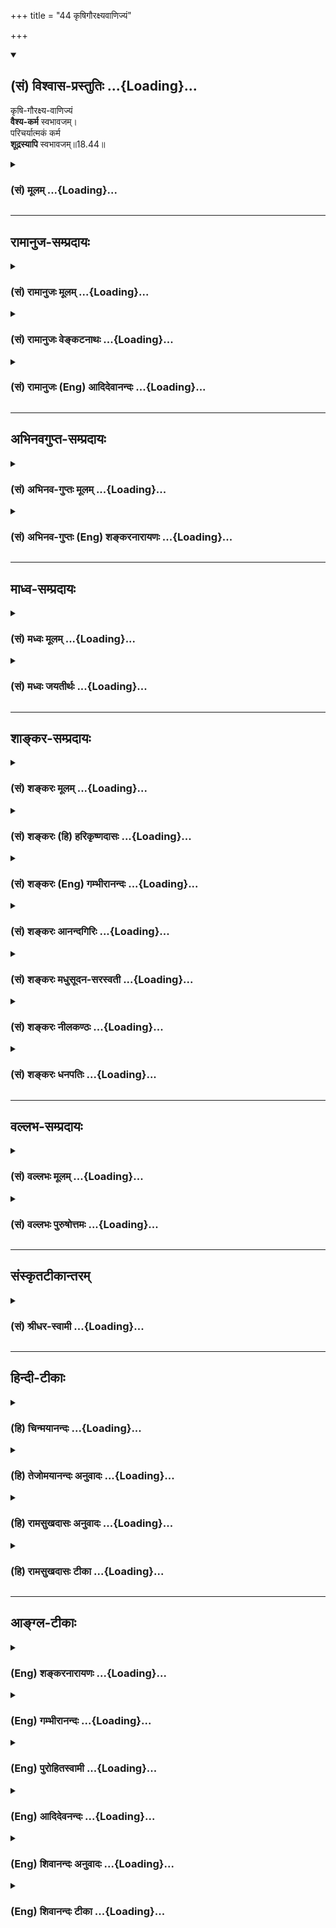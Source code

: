 +++
title = "44 कृषिगौरक्ष्यवाणिज्यं"

+++
<div class="js_include" newlevelforh1="2" title="(सं) विश्वास-प्रस्तुतिः" unfilled url="/purANam_vaiShNavam/mahAbhAratam/06-bhIShma-parva/03-bhagavad-gItA-parva/saMskRtam/vishvAsa-prastutiH/18_moxa-saMnyAsa-yogaH/44_kRShigauraxyavANi.md">
<details open><summary><h2>(सं) विश्वास-प्रस्तुतिः ...{Loading}...</h2></summary>

कृषि-गौरक्ष्य-वाणिज्यं  
**वैश्य-कर्म** स्वभावजम्।  
परिचर्यात्मकं कर्म  
**शूद्रस्यापि** स्वभावजम्॥18.44॥
</details>
</div>
<div class="js_include collapsed" newlevelforh1="3" title="(सं) मूलम्" unfilled url="/purANam_vaiShNavam/mahAbhAratam/06-bhIShma-parva/03-bhagavad-gItA-parva/saMskRtam/mUlam/18_moxa-saMnyAsa-yogaH/44_kRShigauraxyavANi.md">
<details><summary><h3>(सं) मूलम् ...{Loading}...</h3></summary>

कृषिगौरक्ष्यवाणिज्यं वैश्यकर्म स्वभावजम्।  
परिचर्यात्मकं कर्म शूद्रस्यापि स्वभावजम्।।18.44।।
</details>
</div>


_________________
## रामानुज-सम्प्रदायः
<div class="js_include collapsed" newlevelforh1="3" title="(सं) रामानुजः मूलम्" unfilled url="/purANam_vaiShNavam/mahAbhAratam/06-bhIShma-parva/03-bhagavad-gItA-parva/saMskRtam/rAmAnujaH/mUlam/18_moxa-saMnyAsa-yogaH/44_kRShigauraxyavANi.md">
<details><summary><h3>(सं) रामानुजः मूलम् ...{Loading}...</h3></summary>

।।18.44।।**कृषिः** सस्योत्पादनकर्षणम्। **गोरक्ष्यं** पशुपालनम् इत्यर्थः।
**वाणिज्यं** धनसंचयहेतुभूतं क्रयविक्रयात्मकं कर्म। एतद् **वैश्य**स्य
**स्वभावजं कर्म।** पूर्ववर्णत्रयपरिचर्यारूपं **शूद्रस्य स्वभावजं
कर्म। तद् एतत् चतुर्णां वर्णानां वृत्तिभिः सह कर्तव्यानां
शास्त्रविहितानां यज्ञादिकर्मणां प्रदर्शनार्थम् उक्तम्। यज्ञादयो हि
त्रयाणां वर्णानां साधारणाः; शमदमादयः अपि त्रयाणां वर्णानां मुमुक्षूणां
साधारणाः। ब्राह्मणस्य तु सत्त्वोद्रेकस्य स्वाभाविकत्वेन शमदमादयः
सुखोपादानाः इति कृत्वा तस्य शमदमादयः स्वभावजं कर्म इति उक्तम्।
क्षत्रियवैश्ययोः तु स्वतो रजस्तमःप्रधानत्वेन शमदमादयो दुःखोपादानाः इति
कृत्वा न तत्कर्म इति उक्तम्। ब्राह्मणस्य तु वृत्तिः
याजनाध्यापनप्रतिग्रहाः। क्षत्रियस्य जनपदपरिपालनम्। वैश्यस्य कृष्यादयो
यथोक्ताः। शूद्रस्य तु कर्तव्यं वृत्तिः च पूर्ववर्णत्रयपरिचर्या एव।**

</details>
</div>
<div class="js_include collapsed" newlevelforh1="3" title="(सं) रामानुजः वेङ्कटनाथः" unfilled url="/purANam_vaiShNavam/mahAbhAratam/06-bhIShma-parva/03-bhagavad-gItA-parva/saMskRtam/rAmAnujaH/venkaTanAthaH/18_moxa-saMnyAsa-yogaH/44_kRShigauraxyavANi.md">
<details><summary><h3>(सं) रामानुजः वेङ्कटनाथः ...{Loading}...</h3></summary>

  
  
।।18.44।। रूढिं व्युत्पत्तिं चानुसृत्य फलतः स्वरूपतश्च कृषिं दर्शयति --
सस्योत्पादनं कर्षणमिति। एवं वाणिज्यव्याख्यानेऽपि ग्राह्यम्। गौः रक्ष्या
यत्र; तत्कर्म गोरक्ष्यमित्यभिप्रायेणाऽऽहपशुपालनमिति। रक्ष्यमिति भावार्थं
वा; रक्षणमित्यर्थः। गौरक्ष्यमिति वा पाठः। गा रक्षतीति गोरक्षः; तस्य कर्म
गौरक्ष्यं पशुपालनं वणिजः कर्म वाणिज्यमितिवत्। एवं विशः कर्म
वैश्यंगुणवचनब्राह्मणादिभ्यः कर्मणि च \[अष्टा.5।1।124\] इति
ष्यञ्प्रत्ययः।  
  
शास्त्रान्तरानुसारेण परिचर्यायाः प्रकृतत्रितयानुबन्धित्वमाह --
पूर्ववर्णत्रयेति। ननु षट्कर्मा ब्राह्मणः; त्रिकर्माणौ क्षत्ति्रयवैश्यौ;
शूद्रस्यापिभार्यारतिः शुचिर्भृत्यभर्ता श्राद्धक्रियान्वितः (क्रियारतः --
क्रियापरः)। नमस्कारेण मन्त्रेण पञ्चयज्ञान्न हापयेत् \[या.स्मृ.1।5।121\]
इत्यादयो धर्मा विधीयन्ते तत्कथमिह तत्कर्मणामियत्तानिर्देशः इत्यत्राऽऽह
-- तदेतदिति। प्रदर्शनीयानुदाहरतियज्ञादयो हीति। प्रदर्शनार्थत्वे
हेत्वन्तरमाह शमदमादयोऽपीति। शमादीनां मोक्षार्थिवर्णत्रयसाधारण्येन कथं
ब्राह्मणस्यैव तदुक्तमित्यत्राऽऽहब्राह्मणस्य त्विति। स्वभावप्रभवैः \[18।41
इति पूर्वोक्तानुविधानात्सहजत्वविवक्षयात्र स्वभावजशब्द इत्यभिप्रायेणाऽऽह
-- सत्त्वोद्रेकस्य स्वाभाविकत्वेन शमदमादयः सुखोपादाना इति।
वर्णान्तरगुणसम्भेदं निर्वहति -- क्षत्ति्रयवैश्ययोरिति। न
तत्कर्मेत्युक्तमिति तत्कर्मेति नोक्तमित्यन्वयः। उक्तानां वृत्तीनां
प्रदर्शनार्थत्वाय चतुर्णां वृत्त्यंशं विविच्य विविनक्तिब्राह्मणस्य तु
वृत्तिरित्यादिना। शूद्रधर्मो वृत्तिश्च याज्ञवल्क्येन स्मर्यते --
शूद्रस्य द्विजशुश्रूषा तयाऽजीवन्वणिग्भवेत्। शिल्पैर्वा
विविधैर्जीवेद्द्विजातिहितमाचरन् \[1।5।120\] इति मनुस्तत्र विशेषमाह --
विप्रसेवैव शूद्रस्य विशिष्टं कर्म कीर्त्यते \[10।123\] इति
तदिदमभिप्रेत्याऽऽह -- शूद्रस्य तु कर्तव्यं वृत्तिश्च
पूर्ववर्णंत्रयपरिचर्यैवेति।  
  
नन्विदमयुक्तंभार्यारतिः इत्यादेरुक्तत्वात्मां हि पार्थ व्यपाश्रित्य
इत्यारभ्यस्त्रियो वैश्यास्तथा शूद्रास्तेऽपि यान्ति परां गतिम् \[9।32\]
इति च स्वयमेवाऽऽहवसन्ते दीक्षयेद्विप्रम् इत्यारभ्यहेमन्ते शूद्रमेव च।
स्त्रियं च वर्षाकाले तु पञ्चरात्रविधानतः इति भगवत्समाराधनार्थं दीक्षा च
विहिता तथाब्राह्मणैः क्षत्ति्रयैर्वैश्यैः शूद्रैश्च कृतलक्षणैः।
अर्चनीयश्च सेव्यश्च नित्ययुक्तैः स्वकर्मसु।। सात्त्वतं विधिमास्थाय गीतः
सङ्कर्षणेन यः \[म.भा.66।3940\] इति दीक्षितशूद्रादेर्भगवदर्चनादिकं
स्पष्टमुक्तम्। तथा युगधर्मान् प्रक्रम्योच्यते -- कृतं नाम युगं पूर्वं
यत्र धर्मः सनातनः। कृतमेव न कर्तव्यं यस्मिन् काले नरोत्तम। ब्राह्मणाः
क्षत्ति्रया वैश्याः शूद्राश्च कृतलक्षणाः। कृते युगे समभवन् स्वकर्मनिरताः
सदा।। एकवेदसमायुक्ता एकमन्त्रविधिक्रियाः। पृथग्धर्मास्त्वेकवेद्या
धर्ममेकमनुव्रताः।। चातुराश्रम्ययुक्तेन कर्मणा कालयोगिना। अकामफलसंयोगात्
प्राप्नुवन्ति परां गतिम्।। \[वि.ध.108।19\] इति।  
  
श्रीसात्त्वते च -- अष्टाङ्गयोगयुक्तानां हृद्यागनिरतात्मनाम्।
योगिनामधिकारः स्यादेकस्मिन् हृदयेशये।। व्यामिश्रयागयुक्तानां विप्राणां
वेदवादिनाम्। समन्त्रे तु चतुर्व्यूहे ह्यधिकारो न चान्यथा।। त्रयाणां
क्षत्ति्रयादीनां प्रपन्नानां च तत्त्वतः। अमन्त्रमधिकारस्तु
चतुर्व्यूहक्रियाक्रमे।। सक्रिये मन्त्रचक्रे तु वैभवीये विवेकिनाम्।
ममतासन्निरस्तानां स्वकर्मनिरतात्मनाम्।। कर्मवाङ्मनसैः सम्यग्भक्तानां
परमेश्वरे। चतुर्णामधिकारो वै वृत्ते दीक्षाक्रमे सति \[7।8।9।10।11\]
इत्यधिकारविशेषनियमः कृतः। सप्तमे च व्रतविधानपरिच्छेदेदानार्चने तु
शूद्राणां व्रतकर्मणि सर्वदा। असिद्धान्नं तु विहितं सिद्धं वा
ब्राह्मणेच्छया।। स्वकर्मणा यथोत्कर्षमभ्येति च तथार्चनात्।
तस्मात्स्वेनाधिकारेण कुर्यादाराधनं सदा।। सर्वत्राधिकृतो विप्रो
वासुदेवादिपूजने। यथा तथा न
क्षत्त्राद्यास्तस्माच्छास्त्रार्थमाचरेत्।। नयेन्नक्ताशनैर्भक्त्या
दिनान्येतानि मौद्गल। व्रताद्यन्ते तु विहितं परिपीडं हि तस्य
वा।। \[7।53।54।55।56\] इति व्रतविशेषक्रमो दर्शितः। मौद्गलेति
भगवच्छास्त्रे शूद्रनाम। परिपीडमुपवासः। तथा मन्त्रेषु चैवं नियमोऽन्यत्र
कृतः। वौषट्स्वाहावषट्कारनिष्ठानां तु प्रतिक्रिया। नमस्कारेण विहिता इति।
तथा नारदीये श्रीमदष्टाक्षरकल्पे -- न स्वरः प्रणवोऽङ्गानि
नाप्यन्यविधयस्तथा। स्त्रीणां तु शूद्रजातीनां मन्त्रमात्रोक्तिरिष्यते
\[ना.अ.क.1।120\] इति।  
  
एवमेकादशीव्रतादयोऽपि सर्वसाधारणाः पुराणादिषु पठ्यन्ते। तथान्येऽपि
वर्ज्यावर्ज्यनियमाः कतिकति धर्मशास्त्रादिषु कथ्यन्ते। यथा --
कपिलाक्षीरपानेन ब्राह्मणीगमनेन च। शूद्रे वेदाक्षरेणैव निष्कृतिर्न
विधीयते (वेदाक्षरविचारेण शूद्रस्य नरकं
ध्रुवम्)।। \[पा.स्मृ.1।74\]हृत्कण्ठतालुगाभिस्तु यथासङ्ख्यं द्विजातयः।
शुध्येरन् स्त्री च शूद्रश्च सकृत्स्पृष्टाभिरन्ततःतेषां स एवाचमनकल्प अधिक
अहरहः()। केशश्मश्रुलोमनखवापनम् इत्यादि। तस्मात्जपस्तपस्तीर्थयात्रा
प्रव्रज्या मन्त्रसाधनम्। देवताराधनं चैव स्त्रीशूद्रपतनानि षट् इत्यादिकं
विहितव्यतिरिक्तवर्णत्रयशुश्रूषाविरुद्धविषयमिति योज्यम्। अपि च -- न
शूद्रा भगवद्भक्ता विप्रा भागवताः स्मृताः \[वि.सं.24।10\]
इत्यादिवचनाज्जयाख्यसंहितादिषु भागवतानां चतुर्णां समत्ववचनाच्च
भगवत्परिचर्यावशाद्वर्णत्रयपरिचर्यानिवृत्तिरपि सम्भवेत्। अतः कथंशूद्रस्य
तु कर्तव्यं वृत्तिश्च पूर्ववर्णत्रयपरिचर्यैव इति भाषितम्। अत्र ब्रूमः --
यद्यपि विहितव्यतिरिक्तविषयाः सर्वनिषेधाः विशिष्टसंस्कारगुणविशेषादिमतां च
शूद्राणामपि धर्मविशेषा विहिताः; तथापि ते सर्वे
वर्णत्रयपरिचर्याख्यप्रधानधर्माविरोधेन तन्नियुक्तैः शूद्रैः
तत्परिचर्याभावनयैवानुष्ठेयाः। अत एव ह्यत्रोच्यते,परिचर्यात्मकं कर्म इति।
अन्यथा परिचर्येत्येव वक्तव्यम् नच निष्प्रयोजनाधिकग्रहणं युक्तम्।  
  
आमनन्ति चरहस्याम्नायविदः -- ज्ञानज्ञापनसम्प्रेषणकर्मा ब्राह्मणः;
ज्ञानपरित्राणकर्मा क्षत्ति्रयः; ज्ञानबीजवर्धनकर्मा वैश्यः;
ज्ञानपर्युत्थानकर्मा शूद्रः; कृतयुगस्यान्ते त्रेतायुगस्यादौ
ब्राह्मणक्षत्ति्रयवैश्यशूद्रा भिद्यन्ते; तेषां भिन्नानां दृष्टिः न तथा
भवति; पथ्या रसना न तथा भवन्ति पुष्पफलमोषधिवनस्पतयो न तथा दधते तां
दृष्ट्वा ब्राह्मणक्षत्ति्रयवैश्यशूद्राणामसूया प्रादुर्बभूव -- शूद्रः
प्रथमजातिर्न वः पर्युत्थास्यामीति; वैश्यो द्वितीयजातिर्न वो बीजानि
वर्धयिष्यामीति; क्षत्ति्रयस्तृतीयजातिर्न वः परित्रास्य इति। तान्
ब्राह्मण इत्याह। आस्थिता यूयं न वो वक्ष्यामि इति। अत्र पर्युत्थानं
परिचर्या। एवं शूद्रः साधुः इत्यादिप्रकरणान्तराणि च द्रष्टव्यानि। एतेनन
शूद्रा भगवद्भक्ताः इत्यादिस्तुतिवाक्येन
वर्णत्रयपरिचर्यादिनिवृत्तिप्रसङ्गोऽपि प्रत्युक्तः; भगवदेकान्तशूद्रस्यैव
पर्युत्थानविधेः। भगवद्भक्तिस्तुतिपरत्वादेव हिसर्ववर्णेषु ते शूद्रा ये
ह्यभक्ता जनार्दने \[वि.सं.24।10\] इति व्यतिरेकनिन्दा। किं तर्ह्यत्र
स्तुतिनिन्दालम्बनम् आन्तरः सत्त्वादिगुणोन्मेषः। यदपेक्षया ब्राह्मणादेरेव
ब्रह्मण्यादिकं श्रुत्यादिषु कीर्त्यते -- मौनं चामौनं च निर्विद्याथ
ब्राह्मणः \[बृ.उ.3।5।1\] इति। विष्णुं क्रान्तं (विष्णुक्रान्तं) वासुदेवं
विजानन्विप्रो विप्रत्वं गच्छते तत्त्वदर्शी
\[शा.उ.4म.भा.13।16।2\]चण्डालमपि वृत्तस्थं तं देवा ब्राह्मणं विदुः
इत्यादि।  
  
यत्तु शारीरसत्त्वादिगुणतारतम्यनिबन्धनं जातिरूपं ब्राह्मण्यादिकं;
तस्यान्तरसत्त्वोन्मेषादावप्यनुवृत्तेराशरीरपातं जातिनियमः स्थित एव।
तदनुबन्धिनश्च धर्मास्तत एवावतिष्ठन्ते। अत एव हि विदितब्रह्मविद्योऽपि
विदुरः स्वस्य तद्वचनेऽनधिकारमाह -- शूद्रयोनावहं जातो
नातोऽन्यद्वक्तुमुत्सहे \[म.भा.5।41।5\] इति। शमादिगुणपौष्कल्ययोगिनि तु
शूद्रादौ स्त्रीधर्मिण्यां जनन्यामिवावज्ञानादिनिवृत्तिमात्रविशेषापेक्षया
जातिसामान्यवीक्षणप्रतिषेध इति। यथा स्मरन्ति -- एतैः समेतः शूद्रोऽपि
वार्धके मानमर्हति इति। अत एवभक्तिरष्टविधा ह्येषा यस्मिन् म्लेच्छेऽपि
वर्तते। तस्मै देयं ततो ग्राह्यं स च पूज्यो यथा ह्यहम्
\[गा.रु.पू.ख.219।7।8\] इत्यादिकमनुपप्लवपर्यन्ततयाऽपि निर्व्यूढम्।
साम्योक्तिरपि सर्वोत्कर्षफलादिसाम्यविषया अपशूद्रनयाद्यविरोधश्च। उक्तं
चाचार्यैर्भागवतत्वेन शूद्रस्योत्कर्षे ब्राह्मणस्यापि तेनैवोत्कर्ष इति
पुनर्वैषम्यमिति सर्वं समञ्जसम्। अतः सुष्ठूक्तं -- शूद्रस्य
वृत्तिकर्तव्ययोरैक्यम् इति। ,

</details>
</div>
<div class="js_include collapsed" newlevelforh1="3" title="(सं) रामानुजः (Eng) आदिदेवानन्दः" unfilled url="/purANam_vaiShNavam/mahAbhAratam/06-bhIShma-parva/03-bhagavad-gItA-parva/saMskRtam/rAmAnujaH/english/AdidevAnandaH/18_moxa-saMnyAsa-yogaH/44_kRShigauraxyavANi.md">
<details><summary><h3>(सं) रामानुजः (Eng) आदिदेवानन्दः ...{Loading}...</h3></summary>

18.44 'Agriculture' is cultivation to produce crops. The meaning of
'cattle breeding' is the protection and rearing of cattle. 'Trade' is
the activity causing the amassing of wealth through buying and selling.
This is the duty of Vaisya born of his inherent nature. The duty of a
Sudra, born of his inherent nature, is service to the three Orders
mentioned earlier. All these have been described to stress that the
occupational activities of the four stations are auxiliary to the
performance of sacrifices etc., which are ordained by the Sastra.
Sacrifices etc., are common to the first three stations. Control of the
senses etc., are common to those who, among the first three stations,
are anxious for release. As a Brahmana possesses preponderance of
Sattva, and as the control of the senses, mind etc., can be performed by
him easily and naturally, control of the senses etc., have been
prescribed as his duty. As control of the mind, senses etc., can be
performed only with difficulty by the Ksatriyas and the Vaisyas owing to
the preponderance of Rajas and Tamas respectively in them, these have
not been stated as their duty. The occupation of a Brahmana is
officiating as priest in sacrifices, teaching the Vedas and receiving
gifts. The occupation of a Ksatriya is protecting the people and that of
the Vaisyas is farming etc., as mentioned before. The duty and
occupation of the Sudra is service to the three stations.

</details>
</div>


_________________
## अभिनवगुप्त-सम्प्रदायः
<div class="js_include collapsed" newlevelforh1="3" title="(सं) अभिनव-गुप्तः मूलम्" unfilled url="/purANam_vaiShNavam/mahAbhAratam/06-bhIShma-parva/03-bhagavad-gItA-parva/saMskRtam/abhinava-guptaH/mUlam/18_moxa-saMnyAsa-yogaH/44_kRShigauraxyavANi.md">
<details><summary><h3>(सं) अभिनव-गुप्तः मूलम् ...{Loading}...</h3></summary>

।।18.41 -- 18.60।। एवमियता षण्णां प्रत्येकं त्रिस्वरूपत्वं धृत्यादीनां च
प्रतिपादितम्। तन्मध्यात् सात्त्विके राशौ वर्तमानो दैवीं संपदं प्राप्त इह
ज्ञाने योग्यः; त्वं च तथाविधः इत्यर्जुनः प्रोत्साहितः। अधुना तु इदमुच्यते
-- यदि तावदनया ज्ञानबुद्ध्या कर्मणि भवान् प्रवर्तते तदा
स्वधर्मप्रवृत्त्या विज्ञानपूततया च न कर्मसंबन्धस्तव। अथैतन्नानुमन्यसे;
तदवश्यं तव प्रवृत्त्या तावत् भाव्यम् जातेरेव तथाभावे स्थितत्वात्। यतः
सर्वः स्वभावनियतः +++(S;;N स्वस्वभावनियतः )+++ कुतश्चिद्दोषात्
तिरोहिततत्स्वभावः +++(S;;N -- हिततत्तत्स्वभावः )+++ कंचित्कालं भूत्वापि;
तत्तिरोधायकविगमे स्वभावं व्यक्त्यापन्नं लभत एव। तथाहि एवंविधो वर्णनां
स्वभावः। एवमवश्यंभाविन्यां प्रवृत्तौ ततः फलविभागिता भवेत्।। तदाह --
ब्राह्मणेत्यादि अवशोऽपि तत् इत्यन्तम्। ब्राह्मणादीनां
कर्मप्रविभागनिरूपणस्य स्वभावोऽश्यं नातिक्रामति,+++(S; ; N omit न and read
अतिक्रामति )+++ इति क्षत्रियस्वभावस्य भवतोऽनिच्छतोऽपि प्रकृतिः स्वभावाख्या
नियोक्तृताम् अव्यभिचारेण भजते। केवलं तया नियुक्तस्य पुण्यपापसंबन्धः। अतः
मदभिहितविज्ञानप्रमाणपुरःसरीकारेण कर्माण्यनुतिष्ठ। तथा सति बन्धो
निवर्त्स्यति। इत्यस्यार्थस्य परिकरघटनतात्पर्यं +++(S; ; N -- करबन्धघटन --
)+++ महावाक्यार्थस्य। अवान्तरवाक्यानां स्पष्टा ( ष्टोऽ ) र्थः। समासेन +++(S
omits समासेन )+++ ( श्लो. 50 ) संक्षेपेण। ज्ञानस्य; प्रागुक्तस्य। निष्ठां (
ष्ठा ) वाग्जालपरिहारेण निश्चितामाह। बुद्ध्या विशुद्धया इत्यादि सर्वमेतत्
व्याख्यातप्रायमिति न पुनरायस्यते,+++(N -- रारभ्यते )+++।

</details>
</div>
<div class="js_include collapsed" newlevelforh1="3" title="(सं) अभिनव-गुप्तः (Eng) शङ्करनारायणः" unfilled url="/purANam_vaiShNavam/mahAbhAratam/06-bhIShma-parva/03-bhagavad-gItA-parva/saMskRtam/abhinava-guptaH/english/shankaranArAyaNaH/18_moxa-saMnyAsa-yogaH/44_kRShigauraxyavANi.md">
<details><summary><h3>(सं) अभिनव-गुप्तः (Eng) शङ्करनारायणः ...{Loading}...</h3></summary>

18.44 See Comment under 18.60

</details>
</div>


_________________
## माध्व-सम्प्रदायः
<div class="js_include collapsed" newlevelforh1="3" title="(सं) मध्वः मूलम्" unfilled url="/purANam_vaiShNavam/mahAbhAratam/06-bhIShma-parva/03-bhagavad-gItA-parva/saMskRtam/madhvaH/mUlam/18_moxa-saMnyAsa-yogaH/44_kRShigauraxyavANi.md">
<details><summary><h3>(सं) मध्वः मूलम् ...{Loading}...</h3></summary>

।।18.44।। Sri Madhvacharya did not comment on this sloka.,

</details>
</div>
<div class="js_include collapsed" newlevelforh1="3" title="(सं) मध्वः जयतीर्थः" unfilled url="/purANam_vaiShNavam/mahAbhAratam/06-bhIShma-parva/03-bhagavad-gItA-parva/saMskRtam/madhvaH/jayatIrthaH/18_moxa-saMnyAsa-yogaH/44_kRShigauraxyavANi.md">
<details><summary><h3>(सं) मध्वः जयतीर्थः ...{Loading}...</h3></summary>

।।18.44।। Sri Jayatirtha did not comment on this sloka.  
  

</details>
</div>


_________________
## शाङ्कर-सम्प्रदायः
<div class="js_include collapsed" newlevelforh1="3" title="(सं) शङ्करः मूलम्" unfilled url="/purANam_vaiShNavam/mahAbhAratam/06-bhIShma-parva/03-bhagavad-gItA-parva/saMskRtam/shankaraH/mUlam/18_moxa-saMnyAsa-yogaH/44_kRShigauraxyavANi.md">
<details><summary><h3>(सं) शङ्करः मूलम् ...{Loading}...</h3></summary>

।।18.44।। --,**कृषिगौरक्ष्यवाणिज्यं** कृषिश्च गौरक्ष्यं च वाणिज्यं च
कृषिगौरक्ष्यवाणिज्यम्; कृषिः भूमेः विलेखनम्; गौरक्ष्यं गाः रक्षतीति
गोरक्षः तस्य भावः गौरक्ष्यम्; पाशुपाल्यम् इत्यर्थः; वाणिज्यं वणिक्कर्म
क्रयविक्रयादिलक्षणं **वैश्यकर्म** वैश्यजातेः कर्म वैश्यकर्म **स्वभावजम्।
परिचर्यात्मकं** शुश्रूषास्वभावं **कर्म शूद्रस्यापि स्वभावजम्**।।  
  
एतेषां जातिविहितानां कर्मणां सम्यगनुष्ठितानां स्वर्गप्राप्तिः फलं
स्वभावतः; वर्णा आश्रमाश्च स्वकर्मनिष्ठाः प्रेत्य कर्मफलमनुभूय ततः शेषेण
विशिष्टदेशजातिकुलधर्मायुःश्रुतवृत्तवित्तसुखमेधसो जन्म प्रतिपद्यन्ते
इत्यादिस्मृतिभ्यः (आ. स्मृ. 2।2।2।3) पुराणे च वर्णिनाम् आश्रमिणां च
लोकफलभेदविशेषस्मरणात्। कारणान्तरात्तु इदं वक्ष्यमाणं फलम् --,

</details>
</div>
<div class="js_include collapsed" newlevelforh1="3" title="(सं) शङ्करः (हि) हरिकृष्णदासः" unfilled url="/purANam_vaiShNavam/mahAbhAratam/06-bhIShma-parva/03-bhagavad-gItA-parva/saMskRtam/shankaraH/hindI/harikRShNadAsaH/18_moxa-saMnyAsa-yogaH/44_kRShigauraxyavANi.md">
<details><summary><h3>(सं) शङ्करः (हि) हरिकृष्णदासः ...{Loading}...</h3></summary>

।।18.44।। कृषि; गोरक्षा और वाणिज्य -- भूमिमें हल चलानेका नाम कृषि है;
गौओंकी रक्षा करनेवाला गोरक्ष है; उसका भाव गौरक्ष्य यानी पशुओंको पालना है
तथा क्रयविक्रयरूप वणिक् कर्मका नाम वाणिज्य है ये तीनों वैश्यकर्म हैं
अर्थात् वैश्यजातिके स्वाभाविक कर्म हैं। वैसे ही शूद्रका भी; परिचर्यात्मक
अर्थात् सेवारूप कर्म; स्वाभाविक है। जातिके उद्देश्यसे कहे हुए इन
कर्मोंका भलीप्रकार अनुष्ठान किये जानेपर स्वर्गकी प्राप्तिरूप स्वाभाविक
फल होता है। क्योंकि अपने कर्मोंमें तत्पर हुए वर्णाश्रमावलम्बी मरकर;
परलोकमें कर्मोंका फल भोगकर; बचे हुए कर्मफलके अनुसार श्रेष्ठ देश; काल;
जाति; कुल; धर्म; आयु; विद्या; आचार; धन; सुख और मेधा आदिसे युक्त; जन्म
ग्रहण करते हैं इत्यादि स्मृतिवचन हैं और पुराणमें भी वर्णाश्रमियोंके लिये
अलगअलग लोकप्राप्तिरूप फलभेद बतलाया गया है।

</details>
</div>
<div class="js_include collapsed" newlevelforh1="3" title="(सं) शङ्करः (Eng) गम्भीरानन्दः" unfilled url="/purANam_vaiShNavam/mahAbhAratam/06-bhIShma-parva/03-bhagavad-gItA-parva/saMskRtam/shankaraH/english/gambhIrAnandaH/18_moxa-saMnyAsa-yogaH/44_kRShigauraxyavANi.md">
<details><summary><h3>(सं) शङ्करः (Eng) गम्भीरानन्दः ...{Loading}...</h3></summary>

18.44 Svabyavajam, the natural; vaisya-karma, duties of the Vaisyas, of
the Vaisya caste; are krsi-gauraksyavanijyam, agriculture, cattle
rearing and trade: Krsi is tilling of land. Orre who rears cattle (go)
is goraksa; the abstract form of that word is gauraksyam,
animal-husbandry. Vanijyam means the occupation of a trader, consisting
of buying and selling. Sudrasya, of the Sudra; api, too; svabhavajam,
the natural; karma, duty; is paricaryatmakam, in the form of service.
When rightly pursued, the natural result of these duties enjoined for
the castes is the attainment of heaven-which act is evident from such
Smrti texts as, 'People belonging to the castes and stages of life, who
are true to their own duties, experience after death the fruit of their
actions. And after that, as a result of the remnants of their merits
they are born in some excellent region, caste and family, with greater
piety, longevity, learning, conduct, wealth, happiness and intelligence'
(Ap. Dh. Su. 2.2.2.3), etc. And in the Puranas also it is particularly
mentioned that poeple belonging to the (different) castes and stages of
life come to have specific results in the form of different worlds. But
this result that is going to be stated follows from a different cause:

</details>
</div>
<div class="js_include collapsed" newlevelforh1="3" title="(सं) शङ्करः आनन्दगिरिः" unfilled url="/purANam_vaiShNavam/mahAbhAratam/06-bhIShma-parva/03-bhagavad-gItA-parva/saMskRtam/shankaraH/AnandagiriH/18_moxa-saMnyAsa-yogaH/44_kRShigauraxyavANi.md">
<details><summary><h3>(सं) शङ्करः आनन्दगिरिः ...{Loading}...</h3></summary>

।।18.44।। वैश्यशूद्रयोः कर्म विवक्षयानुवदति -- **कृषीति।** स्पष्टार्थः।

</details>
</div>
<div class="js_include collapsed" newlevelforh1="3" title="(सं) शङ्करः मधुसूदन-सरस्वती" unfilled url="/purANam_vaiShNavam/mahAbhAratam/06-bhIShma-parva/03-bhagavad-gItA-parva/saMskRtam/shankaraH/madhusUdana-sarasvatI/18_moxa-saMnyAsa-yogaH/44_kRShigauraxyavANi.md">
<details><summary><h3>(सं) शङ्करः मधुसूदन-सरस्वती ...{Loading}...</h3></summary>

।।18.44।। कृषीति। कृषिरन्नोत्पत्त्यर्थं भूमेर्विलेखनम्। गोरक्षस्य भावो
गौरक्ष्यं पाशुपाल्यम्। वाणिज्यं वणिजः कर्म क्रयविक्रयादिलक्षणम्।
कुसीदमप्यत्रान्तर्गमनीयं वैश्यकर्म वैश्यजातेः कर्म स्वभावजं
तमउपसर्जनरजोगुणस्वभावजम्। परिचर्यात्मकं द्विजातिशुश्रूषात्मकं कर्म
शूद्रस्यापि स्वभावजं रजउपसर्जनतमोगुणस्वभावजम्।

</details>
</div>
<div class="js_include collapsed" newlevelforh1="3" title="(सं) शङ्करः नीलकण्ठः" unfilled url="/purANam_vaiShNavam/mahAbhAratam/06-bhIShma-parva/03-bhagavad-gItA-parva/saMskRtam/shankaraH/nIlakaNThaH/18_moxa-saMnyAsa-yogaH/44_kRShigauraxyavANi.md">
<details><summary><h3>(सं) शङ्करः नीलकण्ठः ...{Loading}...</h3></summary>

।।18.44।। वैश्यशूद्रयोः कर्माण्याह -- **कृषीति।** स्पष्टार्थः श्लोकः।

</details>
</div>
<div class="js_include collapsed" newlevelforh1="3" title="(सं) शङ्करः धनपतिः" unfilled url="/purANam_vaiShNavam/mahAbhAratam/06-bhIShma-parva/03-bhagavad-gItA-parva/saMskRtam/shankaraH/dhanapatiH/18_moxa-saMnyAsa-yogaH/44_kRShigauraxyavANi.md">
<details><summary><h3>(सं) शङ्करः धनपतिः ...{Loading}...</h3></summary>

।।18.44।। क्षात्रं कर्म व्युत्पाद्य वैश्यशूद्रयोस्तद्दर्शयति।
कृषिर्भूमेर्विलेखनम्। गां रजतीति गोरक्षः तस्य भावो गौरक्ष्यं
पाशुपाल्यम्। वाणिज्यं क्रयविक्रयादिलक्षणं वणिक्कर्म कृषिगौरक्ष्यवाणिज्यं
वैश्यजातेः कर्मस्वभावजं स्वभावप्रभवेन तमउपसर्जनरजोगुणेन प्रविभक्तम्।
परिचर्यात्मकं द्विजातिशूश्रूषास्वभावं कर्म शूद्रस्य शूद्रजातेरपि
स्वभावजं स्वभावप्रभवेन रजउपसर्जनतमोगुणेन प्रविभक्तमित्यर्थः।

</details>
</div>


_________________
## वल्लभ-सम्प्रदायः
<div class="js_include collapsed" newlevelforh1="3" title="(सं) वल्लभः मूलम्" unfilled url="/purANam_vaiShNavam/mahAbhAratam/06-bhIShma-parva/03-bhagavad-gItA-parva/saMskRtam/vallabhaH/mUlam/18_moxa-saMnyAsa-yogaH/44_kRShigauraxyavANi.md">
<details><summary><h3>(सं) वल्लभः मूलम् ...{Loading}...</h3></summary>

।।18.44।। वैश्यशूद्रयोराह -- कृषीति। कुसीदस्य वाणिज्ये निवेशनान्न
पृथगुक्तिः द्विजपरिचर्यात्मकं शूद्रस्येति मर्यादा इयं परिचर्यां भगवति
कृता चेत्सर्वेषां उत्तमफलदा भवेत्यद्वृत्त्या तुष्यते हरिः इति वाक्यात्।
स्पष्टमन्यत्।

</details>
</div>
<div class="js_include collapsed" newlevelforh1="3" title="(सं) वल्लभः पुरुषोत्तमः" unfilled url="/purANam_vaiShNavam/mahAbhAratam/06-bhIShma-parva/03-bhagavad-gItA-parva/saMskRtam/vallabhaH/puruShottamaH/18_moxa-saMnyAsa-yogaH/44_kRShigauraxyavANi.md">
<details><summary><h3>(सं) वल्लभः पुरुषोत्तमः ...{Loading}...</h3></summary>

  
  
।।18.44।। वैश्यस्याऽऽह -- कृषीति। कृषिः कर्षणं; गोरक्ष्यं पशुपालनं;
वाणिज्यं क्रयविक्रयात्मकम्; एतत् वैश्यस्य स्वभावाज्जातं कर्म।
शूद्रस्याऽऽह -- परिचर्यात्मकमिति। त्रैवर्णिकसेवनात्मकं शूद्रस्यापि
स्वभावजं स्वभावाज्जातं कर्म; यद्वा मत्परिचर्यात्मकं कर्म सर्वेषां
पूर्वोक्तानां शूद्रस्यापीत्यर्थः।  
  

</details>
</div>


_________________
## संस्कृतटीकान्तरम्
<div class="js_include collapsed" newlevelforh1="3" title="(सं) श्रीधर-स्वामी" unfilled url="/purANam_vaiShNavam/mahAbhAratam/06-bhIShma-parva/03-bhagavad-gItA-parva/saMskRtam/shrIdhara-svAmI/18_moxa-saMnyAsa-yogaH/44_kRShigauraxyavANi.md">
<details><summary><h3>(सं) श्रीधर-स्वामी ...{Loading}...</h3></summary>

।।18.44।। वैश्यशूद्रयोः कर्माह **-- कृषीति।** कृषिः कर्षणम्; गाः रक्षतीति
गोरक्षस्तस्य भावो गौरक्ष्यं पाशुपाल्यमित्यर्थः। वाणिज्यं क्रयविक्रयादि;
एतद्वैश्यस्य स्वभावजं कर्म। त्रैवर्णिकपरिचर्यात्मकं शूद्रस्यापि स्वभावजं
कर्म।

</details>
</div>


_________________
## हिन्दी-टीकाः
<div class="js_include collapsed" newlevelforh1="3" title="(हि) चिन्मयानन्दः" unfilled url="/purANam_vaiShNavam/mahAbhAratam/06-bhIShma-parva/03-bhagavad-gItA-parva/hindI/chinmayAnandaH/18_moxa-saMnyAsa-yogaH/44_kRShigauraxyavANi.md">
<details><summary><h3>(हि) चिन्मयानन्दः ...{Loading}...</h3></summary>

।।18.44।। प्रत्येक मनुष्य में गुणों की तारतम्यता किसी विशिष्ट अनुपात में
होती है और इसलिए प्रत्येक मनुष्य का अपना विशिष्ट स्वभाव भी होता है। इसी
कारण एक मनुष्य जिस कार्य विशेष को कुशलतापूर्वक कर सकता है; उसी कार्य को
अन्य व्यक्ति उतनी कुशलता से नहीं कर पाता। रजोगुणी क्षत्रिय को सात्त्विक
ब्राह्मण के समान ध्यानाभ्यास करना संभव नहीं होता। उसी प्रकार वैश्य और
शूद्र भी क्षत्रिय के शूरवीरतापूर्ण कर्मों को नहीं कर पायेंगे। सामाजिक
जीवन में सर्वोच्च प्रतिष्ठा के पद तक पहुँचने के लिए सभी मनुष्यों को
पूर्णत एकरूप अवसर प्राप्त नहीं हो सकते। तथापि; एक सामाजिक व्यवस्था सभी
मनुष्यों को अपनेअपने स्वभाव के अनुसार विकसित हाेने के लिए तुल्य अवसर
प्रदान कर सकती है। इस सिद्धांत या व्यवस्था को सफल बनाने हेतु विभिन्न
व्यक्तित्व (वर्णों) के मनुष्यों के लिए भिन्नभिन्न कर्तव्यों का विधान
किया गया है। वैश्य वृत्ति का पुरुष कृषि; गौपालन तथा वाणिज्य के क्षेत्र
में स्फूर्ति और प्रेरणा से कार्य करके अपने दोषों से मुक्त हो सकता है।
दोषमुक्ति से तात्पर्य वासनाक्षय से है। वाणिज्यादि कर्मों में उसकी
स्वाभाविक अभिरुचि होती है। उसी प्रकार अर्पण की भावना से सबकी सेवा करना
शूद्र का स्वाभाविक कर्म है। प्रत्येक मनुष्य के आन्तरिक स्वभाव के अनुसार
उसका वर्ण और कर्म निर्धारित किया जा सकता है। अपने स्वभाव के विपरीत कर्म
में नियुक्त किये जाने पर मनुष्य न केवल उस कर्म क्षेत्र में दुर्व्यवस्था
उत्पन्न करता है; वरन् अपनी स्वयं की भी हानि कर लेता है। उदाहरणार्थ यदि
किसी क्षत्रिय से कहा जाये कि वह सेवाभाव पूर्वक पंखा झलने का कार्य करे;
तो वह सम्भवत विनम्रता से उसे स्वीकार कर लेगा परन्तु तत्काल ही अपने
स्वभाववश किसी दूसरे व्यक्ति को पंखा लाने की आज्ञा देगा इसी प्रकार यदि
किसी वैश्य को मन्दिर का पुजारी बना दिया जाये; तो वह पवित्र स्थान; शीघ्र
ही; किसी व्यापारिक केन्द्र से भी निम्न स्तर का बन जायेगा और यदि उसके
हाथों में राजसत्ता सौंप दी जाये; तो वह अपने स्वभाव से विवश उस प्राप्त
अधिकार द्वारा लाभदायक व्यापार करना प्रारम्भ कर देगा जनता इसे ही
भ्रष्टाचार कहती है हम सबको आत्मनिरीक्षण के द्वारा अपना वर्ण और कर्म
निर्धारित करना चाहिए। किसी भी उच्चवर्गीय पुरुष को निम्नवर्णीय मनुष्यों
की ओर अनादर भाव से देखने का अधिकार नहीं है। प्रत्येक व्यक्ति यथाशक्ति
समाज की सेवा करता है। ईश्वरार्पण की भावना से समाज की सेवा करते हुए
प्रत्येक मनुष्य को आत्मविकास तथा पूर्णत्व प्राप्ति के लिए साधनारत रहना
चाहिए। इसी विषय में भगवान् श्रीकृष्ण कहते हैं

</details>
</div>
<div class="js_include collapsed" newlevelforh1="3" title="(हि) तेजोमयानन्दः अनुवादः" unfilled url="/purANam_vaiShNavam/mahAbhAratam/06-bhIShma-parva/03-bhagavad-gItA-parva/hindI/tejomayAnandaH/anuvAdaH/18_moxa-saMnyAsa-yogaH/44_kRShigauraxyavANi.md">
<details><summary><h3>(हि) तेजोमयानन्दः अनुवादः ...{Loading}...</h3></summary>

।।18.44।। कृषि, गौपालन तथा वाणिज्य - ये वैश्य के स्वाभाविक कर्म हैं, और
शूद्र का स्वाभाविक कर्म है परिचर्या अर्थात् सेवा करना।।

</details>
</div>
<div class="js_include collapsed" newlevelforh1="3" title="(हि) रामसुखदासः अनुवादः" unfilled url="/purANam_vaiShNavam/mahAbhAratam/06-bhIShma-parva/03-bhagavad-gItA-parva/hindI/rAmasukhadAsaH/anuvAdaH/18_moxa-saMnyAsa-yogaH/44_kRShigauraxyavANi.md">
<details><summary><h3>(हि) रामसुखदासः अनुवादः ...{Loading}...</h3></summary>

।।18.44।। खेती करना, गायोंकी रक्षा करना और शुद्ध व्यापार करना -- ये
सब-के-सब वैश्यके स्वाभाविक कर्म हैं, तथा चारों वर्णोंकी सेवा करना
शूद्रका भी स्वाभाविक कर्म है।

</details>
</div>
<div class="js_include collapsed" newlevelforh1="3" title="(हि) रामसुखदासः टीका" unfilled url="/purANam_vaiShNavam/mahAbhAratam/06-bhIShma-parva/03-bhagavad-gItA-parva/hindI/rAmasukhadAsaH/TIkA/18_moxa-saMnyAsa-yogaH/44_kRShigauraxyavANi.md">
<details><summary><h3>(हि) रामसुखदासः टीका ...{Loading}...</h3></summary>

।।18.44।।***व्याख्या --***  **कृषिगौरक्ष्यवाणिज्यं वैश्यकर्म स्वभावजम्
--** खेती करना; गायोंकी रक्षा करना; उनकी वंशवृद्धि करना और शुद्ध व्यापार
करना -- ये कर्म वैश्यमें स्वाभाविक होते हैं। शुद्ध व्यापार करनेका
तात्पर्य है -- जिस देशमें; जिस समय; जिस वस्तुकी आवश्यकता हो; लोगोंके
हितकी भावनासे उस वस्तुको (जहाँ वह मिलती हो; वहाँसे ला करके) उसी देशमें
पहुँचाना प्रजाकी आवश्यक वस्तुओंके अभावकी पूर्ति कैसे हो; वस्तुओंके
अभावमें कोई कष्ट न पाये -- इस भावसे सच्चाईके साथ वस्तुओंका वितरण
करना। ,भगवान् श्रीकृष्ण (नन्दबाबाको लेकर) अपनेको वैश्य ही मानते हैं
**(टिप्पणी प₀ 929)**। इसलिये उन्होंने स्वयं गायों और बछड़ोंको चराया। मनु
महाराजने वैश्यवृत्तिमें **पशूनां रक्षणम्** (मनुस्मृति 1। 90) (पशुओंकी
रक्षा करना) कहा है; पर यहाँ भगवान् (उपर्युक्त पदोंसे) अपने जातिभाईयोंसे
मानो यह कहते हैं कि तुम लोग सब पशुओंका पालन; उनकी रक्षा न कर सको तो
कमसेकम गायोंका पालन और उनकी रक्षा जरूर करना। गायोंकी वृद्धि न कर सको तो
कोई बात नहीं परन्तु उनकी रक्षा जरूर करना; जिससे हमारा गोधन घट न जाय।
इसलिये वैश्यसमाजको चाहिये कि वह गायोंकी रक्षामें अपना तनमनधन लगा दे;
उनकी रक्षा करनेमें अपनी शक्ति बचाकर न रखे।  
  
**गोरक्षासम्बन्धी विशेष बात**  
  
मनुष्योंके लिये गाय सब दृष्टियोंमें पालनीय है। गायसे अर्थ; धर्म; काम और
मोक्ष -- इन चारों पुरुषार्थोंकी सिद्धि होती है। आजके अर्थप्रधान युगमें
तो गाय अत्यन्त ही उपयोगी है। गोपालनसे; गायके दूध; घी; गोबर आदिसे धनकी
वृद्धि होती है। हमारा देश कृषिप्रधान है। अतः यहाँ खेतीमें जितनी प्रधानता
बैलोंकी है; उतनी प्रधानता अन्य किसीकी भी नहीं है। भैंसेके द्वारा भी खेती
की जाती है; पर खेतींमें जितना काम बैल कर सकता है; उतना भैंसा नहीं कर
सकता। भैंसा बलवान् तो होता है; पर वह धूप सहन नहीं कर सकता। धूपमें,चलनेसे
वह जीभ निकाल देता है; जब कि बैल धूपमें भी चलता रहता है। कारण कि भैंसेमें
सात्त्विक बल नहीं होता; जबकि बैलमें सात्त्विक बल होता है। बैलोंकी
अपेक्षा भैंसे कम भी होते हैं। ऐसे ही ऊँटसे भी खेती की जाती है; पर ऊँट
भैंसेसे भी कम होते हैं और बहुत महँगे होते हैं। खेती करनेवाला हरेक आदमी
ऊँट नहीं खरीद सकता। आजकल अच्छेअच्छे जवान बैल मारे जानेके कारण बैल भी
महँगे हो गये हैं; तो भी वे ऊँटजितने महँगे नहीं हैं। यदि घरोंमें गायें
रखी जायँ तो बैल घरोंमें ही पैदा हो जाते हैं; खरीदने नहीं पड़ते। विदेशी
गायोंके जो बैल होते हैं; वे खेतीमें काम नहीं आ सकते क्योंकि उनके कन्धे न
होनेसे उनपर जुआ नहीं रखा जा सकता। गाय पवित्र होती है। उसके शरीरका स्पर्श
करनेवाली हवा भी पवित्र होती है। गायके गोबरगोमूत्र भी पवित्र होते हैं।
गोबरसे लिपे हुए घरोंमें प्लेग; हैजा आदि भयंकर बीमारियाँ नहीं आतीं। इसके
सिवाय युद्धके समय गोबरसे लिपे हुए मकानोंपर बमका उतना असर नहीं होता;
जितना सीमेण्ट आदिसे बने हुए मकानोंपर होता है। गोबरमें जहर खींचनेकी विशेष
शक्ति होती है। काशीमें कोई व्यक्ति साँप काटनेसे मर गया। लोग उसकी
दाहक्रिया करनेके लिये उसको गङ्गाके किनारे ले गये। वहाँपर एक साधु रहते
थे। उन्होंने पूछा कि इस व्यक्तिको क्या हुआ लोगोंने कहा कि यह साँप
काटनेसे मरा है। साधुने कहा कि यह मरा नहीं है; तुमलोग गायका गोबर ले आओ।
गोबर लाया गया। साधुने उस व्यक्तिकी नासिकाको छोड़कर उसके पूरे शरीरमें
(नीचेऊपर) गोबरका लेप कर दिया। आधे घण्टेके बाद गोबरका फिर दूसरा लेप किया।
इससे उस व्यक्तिके श्वास चलने लगे और वह जी उठा। हृदयके रोगोंको दूर करनेके
लिये गोमूत्र बहुत उपयोगी है। छोटी बछड़ीका गोमूत्र रोज तोलादोतोला पीनेसे
पेटके रोग दूर हो जाते हैं। एक सन्तको दमाकी शिकायत थी; उनको गोमूत्रसेवनसे
बहुत फायदा हुआ है। आजकल तो गोबर और गोमूत्रसे अनेक रोगोंकी दवाइयाँ बनायी
जा रही हैं। गोबरसे गैस भी बनने लगी है। खेतोंमें गोबरगोमूत्रकी खादसे जो
अन्न पैदा होता है; वह भी पवित्र होता है। खेतोंमें गायोंके रहनेसे; गोबर
और गोमूत्रसे जमीनकी जैसी पुष्टि होती है; वैसी पुष्टि विदेशी रासायनिक
खादोंसे नहीं होती। जैसे; एक बार अंगूरकी खेती करनेवालेने बताया कि गोबरकी
खाद डालनेसे अंगूरके गुच्छे जितने बड़ेबड़े होते हैं; उतने विदेशी खाद
डालनेसे नहीं होते। विदेशी खाद डालनेसे कुछ ही वर्षोंमें जमीन खराब हो जाती
है अर्थात् उसकी उपजाऊशक्ति नष्ट हो जाती है। परन्तु गोबरगोमूत्रसे जमीनकी
उपजाऊशक्ति ज्योंकीत्यों बनी रहती है। विदेशोंमें रासायनिक खादसे बहुतसे
खेत खराब हो गये हैं; जिन्हें उपजाऊ बनानेके लिये वे लोग भारतसे गोबर मँगवा
रहे हैं और भारतसे गोबरके जहाज भरकर विदेशोंमें जा रहे हैं। हमारे देशकी
गायें सौम्य और सात्त्विक होती हैं। अतः उनका दूध भी सात्त्विक होता है;
जिसको पीनेसे बुद्धि तीक्ष्ण होती है और स्वभाव शान्ति; सौम्य होता है।
विदेशी गायोंका दूध तो ज्यादा होता है; पर उन गायोंमें गुस्सा बहुत होता
है। अतः उनका दूध पीनेसे मनुष्यका स्वभाव क्रूर होता है। भैंसका दूध भी
ज्यादा होता है; पर वह दूध सात्त्विक नहीं होता। उससे सात्त्विक बल नहीं
आता। सैनिकोंके घोड़ोंको गायका दूध पिलाया जाता है; जिससे वे घोड़े बहुत
तेज होते हैं। एक बार सैनिकोंने परीक्षाके लिये कुछ घोड़ोंको भैंसका दूध
पिलाया; जिससे घोड़े खूब मोटे हो गये। परन्तु जब नदी पार करनेका काम पड़ा
तो वे घोड़े पानीमें बैठ गये। भैंस पानीमें बैठा करती है अतः वही स्वभाव
घोड़ोंमें भी आ गया। ऊँटनीका दूध भी निकलता है; पर उस दूधका दही; मक्खन
होता ही नहीं। उसका दूध तामसी होनेसे दुर्गति देनेवाला होता है।
स्मृतियोंमें ऊँट; कुत्ता; गधा आदिको अस्पृश्य बताया गया है। सम्पूर्ण
धार्मिक कार्योंमें गायकी मुख्यता है। जातकर्म; चूड़ाकर्म; उपनयन आदि सोलह
संस्कारोंमें गायका; उसके दूध; घी; गोबर आदिका विशेष सम्बन्ध रहता है।
गायके घीसे ही यज्ञ किया जाता है। स्थानशुद्धिके लिये गोबर का ही चौका
लगाया जाता है। श्राद्धकर्ममें गायके दूधकी खीर बनायी जाती है।
नरकोंसे,बचनेके लिये गोदान किया जाता है। धार्मिक कृत्योंमें पञ्चगव्य
काममें लाया जाता है; जो गायके दूध; दही; घी; गोबर और गोमूत्र -- इन
पाँचोंसे बनता है। कामनापूर्तिके लिये किये जानेवाले यज्ञोंमें गायका घी आदि
काममें आता है। रघुवंशके चलनेमें गायकी ही प्रधानता थी। पौष्टिक;
वीर्यवर्धक चीजोंमें भी गायके दूध और घीका मुख्य स्थान है। निष्कामभावसे
गायकी सेवा करनेसे मुक्ति होती है। गायकी सेवा करनेमात्रसे अन्तःकरण निर्मल
होता है। भगवान् श्रीकृष्णने भी बिना जूतीके गोचारणकी लीला की थी; इसलिये
उनका नाम गोपाल पड़ा। प्राचीनकालमें ऋषिलोग वनमें रहते हुए अपने पास गाय
रखा करते थे। गायके दूध; घीसे उनकी बुद्धि प्रखर; विलक्षण होती थी; जिससे
वे बड़ेबड़े ग्रन्थोंकी रचना किया करते थे। आजकल तो उन ग्रन्थोंको ठीकठीक
समझनेवाले भी कम हैं। गायके दूधघीसे वे दीर्घायु होते थे। इसलिये गायके
घीका एक नाम आयु भी है। बड़ेबड़े राजालोग भी उन ऋषियोंके पास आते थे और
उनकी सलाहसे राज्य चलाते थे। गोरक्षाके लिये बलिदान करनेवालोंकी कथाओंसे
इतिहास; पुराण भरे पड़े हैं। बड़े भारी दुःखकी बात है कि आज हमारे देशमें
पैसोंके लोभसे रोजाना हजारोंकी संख्यामें गायोंकी हत्या की जा रही है अगर
इसी तरह गोहत्या चलती रही तो एक समय गोवंश समाप्त हो जायगा। जब गायें नहीं
रहेंगी; तब क्या दशा होगी; कितनी आफतें आयेंगी -- इसका अन्दाजा नहीं लगाया
जा सकता। जब गायें खत्म हो जायेंगी; तब गोबर नहीं रहेगा और गोबरकी खाद न
रहनेसे जमीन भी उपजाऊ नहीं रहेगी। जमीनके उपजाऊ न रहनेसे खेती कैसे होगी
खेती न होनेसे अन्न तथा वस्त्र (कपास) कैसे मिलेगा लोगोंको शरीरनिर्वाहके
लिये अन्नजल और वस्त्र भी मिलना मुश्किल हो जायगा। गाय और उसके दूध; घी;
गोबर आदिके न रहनेसे प्रजा बहुत दुःखी हो जायगी। गोधनके अभावमें देश पराधीन
और दुर्बल हो जायगा। वर्तमानमें भी अकाल; अनावृष्टि; भूकम्प; आपसी कलह
आदिके होनेमें गायोंकी हत्या मुख्य कारण है। अतः अपनी पूरी शक्ति लगाकर हर
हालतमें गायोंकी रक्षा करना; उनको कत्लखानोंमें जानेसे रोकना हमारा परम
कर्तव्य है। गायोंकी रक्षाके लिये भाईबहनोंको चाहिये कि वे गायोंका पालन
करें; उनको अपने घरोंमें रखें। गायका ही दूधघी खायें; भैंस आदिका नहीं।
घरोंमें गोबरगैसका प्रयोग किया जाय। गायोंकी रक्षाके उद्देश्यसे ही
गोशालाएँ बनायी जाएँ; दूधके उद्देश्यसे नहीं। जितनी गोचरभूमियाँ हैं; उनकी
रक्षा की जाय तथा सरकारसे और गोचरभूमियाँ छुड़ाई जायँ। सरकारकी
गोहत्यानितिका विरोध किया जाय और सरकारसे अनुरोध किया जाय कि वह देशकी
रक्षाके लिये पूरे देशमें तत्काल पूर्णरूपसे गोहत्या बन्द
करे।**परिचर्यात्मकं कर्म शूद्रस्यापि स्वभावजम् --** चारों वर्णोंकी सेवा
करना; सेवाकी सामग्री तैयार करना और चारों वर्णोंके कार्योंमें कोई बाधा;
अड़चन न आये; सबको सुखआराम हो -- इस भावसे अपनी बुद्धि; योग्यता; बलके
द्वारा सबकी सेवा करना शूद्रका स्वाभाविक कर्म है।  
  
यहाँ एक शङ्का पैदा होती है कि भगवान्ने चारों वर्णोंकी उत्पत्तिमें
सत्त्व; रज और तम -- इन तीन गुणोंको कारण बताया। उसमें तमोगुणकी प्रधानतासे
शूद्रकी उत्पत्ति बतायी और गीतामें जहाँ तमोगुणका वर्णन हुआ है; वहाँपर
उसके अज्ञान; प्रमाद; आलस्य; निद्रा; अप्रकाश; अप्रवृत्ति और मोह -- ये सात
अवगुण बताये हैं (गीता 14। 8 13। 17)। अतः ऐसे तमोगुणकी प्रधानतावाले
शूद्रसे सेवा कैसे होगी क्योंकि वह आलस्य; प्रमाद आदिमें पड़ा रहेगा तो
सेवा कैसे कर सकेगा सेवा बहुत ऊँचे दर्जेकी चीज है। ऐसे ऊँचे कर्मका
भगवान्ने शूद्रके लिये कैसे विधान कियायदि इस शङ्कापर गुणोंकी दृष्टिसे
विचार किया जाय तो गीतामें आया है कि सत्त्वगुणवाले ऊँचे लोकोंमें जाते
हैं; रजोगुणवाले मरकर पीछे मध्यलोक अर्थात् मृत्युलोकमें जाते हैं और
तमोगुणवाले अधोगतिमें जाते हैं (गीता 14। 18)। इसमें भी वास्तवमें न देखा
जाय तो रजोगुणके बढ़नेपर जो मरता है; वह कर्मप्रधान मनुष्ययोनिमें जन्म
लेता है -- **रजसि प्रलयं गत्वा कर्मसङ्गिषु जायते** (गीता 14। 15)। इन
सबका तात्पर्य यह हुआ कि मनुष्यमात्र रजःप्रधान (रजोगुणकी प्रधानतावाला)
है। रजःप्रधानवालोंमें जो सात्त्विक; राजस और तामस -- तीन गुण होते हैं; उन
तीनों गुणोंसे ही चारों वर्णोंकी रचना की गयी है। इसलिये कर्म करना सबमें
मुख्य होता है और इसीको लेकर मनुष्योंको कर्मयोनि कहा गया है तथा गीतामें
भी चारों वर्णोंके कर्मोंके लिये स्वभावज कर्म; स्वभावनियत कर्म आदि पद आये
हैं। अतः शूद्रका परिचर्या अर्थात् सेवा करना स्वभावज कर्म है; जिसमें उसे
परिश्रम नहीं होता।  
  
मनुष्यमात्र कर्मयोनि होनेपर भी ब्राह्मण; क्षत्रिय और वैश्यमें
विवेकविचारका विशेष तारतम्य रहता है और शुद्धि भी रहती है परन्तु शूद्रमें
मोहकी प्रधानता रहनेसे उसमें विवेक बहुत दब जाता है। इस दृष्टिसे शूद्रके
सेवाकर्ममें विवेककी प्रधानता न होकर आज्ञापालनकी प्रधानता रहती है --
**अग्या सम न सुसाहिब सेवा** (मानस 2। 301। 2)। इसलिये चारों वर्णोंकी
आज्ञाके अनुसार सेवा करना; सुखसुविधा जुटा देना शूद्रके लिये स्वाभाविक
होता है। शुद्रोंके कर्म परिचर्यात्मक अर्थात् सेवास्वरूप होते हैं। उनके
शारीरिक; सामाजिक; नागरिक; ग्रामणिक आदि सबकेसब कर्म ठीक तरहसे सम्पन्न
होते हैं; जिनसे चारों ही वर्णोंके जीवननिर्वाहके लिये सुखसुविधा; अनुकूलता
और आवश्यकताकी पूर्ति होती है।  
  
**स्वाभाविक कर्मोंका तात्पर्य**  
  
चेतन जीवात्मा और जड प्रकृति -- दोनोंका स्वभाव भिन्नभिन्न है। चेतन
स्वाभाविक ही निर्विकार अर्थात् परिवर्तनरहित है और प्रकृति स्वाभाविक ही
विकारी अर्थात् परिवर्तनशील है। अतः इन दोनोंका स्वभाव भिन्नभिन्न होनेसे
इनका सम्बन्ध स्वाभाविक नहीं है किंतु चेतनने प्रकृतिके साथ अपना सम्बन्ध
मानकर उस सम्बन्धकी सद्भावना कर ली है अर्थात् सम्बन्ध है ऐसा मान लिया है।
इसीको गुणोंका सङ्ग कहते हैं; जो जीवात्माके अच्छीबुरी योनियोंमें जन्म
लेनेका कारण है -- **कारणं गुणसङ्गोस्य सदसद्योनिजन्मसु** (गीता 13। 21)।
इस सङ्गके कारण; गुणोंके तारतम्यसे जीवका ब्राह्मणादि वर्णमें जन्म होता
है। गुणोंके तारतम्यसे जिस वर्णमें जन्म होता है; उन गुणोंके अनुसार ही उस
वर्णके कर्म स्वाभाविक; सहज होते हैं जैसे -- ब्राह्मणके लिये शम; दम आदि
क्षत्रियके लिये शौर्य; तेज आदि वैश्यके लिये खेती; गौरक्षा आदि और शूद्रके
लिये सेवा -- ये कर्म स्वतःस्वाभाविक होते हैं। तात्पर्य है कि चारों
वर्णोंको इन कर्मोंको करनेमें परिश्रम नहीं होता क्योंकि गुणोंके अनुसार
स्वभाव और स्वभावके अनुसार उनके लिये कर्मोंका विधान है। इसलिये इन
कर्मोंमें उनकी स्वाभाविक ही रुचि होती है। मनुष्य इन स्वाभाविक कर्मोंको
जब अपने लिये अर्थात् अपने स्वार्थ; भोग और आरामके लिये करता है; तब वह उन
कर्मोंसे बँध जाता है। जब उन्हीं कर्मोंको स्वार्थ और अभिमानका त्याग करके
निष्कामभावपूर्वक संसारके हितके लिये करता है; तब कर्मयोग हो जाता है; और
उन्हीं कर्मोंसे सब संसारमें व्यापक परमात्माका पूजन करता है अथवा
भगवत्परायण होकर केवल भगवत्सम्बन्धी कर्म (जप; ध्यान; सत्सङ्ग; स्वाध्याय
आदि) करता है; तब वह भक्तियोग हो जाता है। फिर प्रकृतिके गुणोंका सर्वथा
सम्बन्धविच्छेद हो जानेपर केवल एक परमात्मतत्त्व ही रह जाता है; जिसमें
सिद्ध महापुरुषके स्वरूपकी स्वतःसिद्ध स्वतन्त्रता; अखण्डता; निर्विकारताकी
अनुभूति रह जाती है। ऐसा होनेपर भी उसके शरीर; मन; बुद्धि और इन्द्रियोंके
द्वारा अपनेअपने वर्ण; आश्रमकी मर्यादाके अनुसार निर्लिप्ततापूर्वक
शास्त्रविहित कर्म स्वाभाविक होते हैं; जो कि संसारमात्रके लिये आदर्श होते
हैं। प्रभुकी तरफ आकृष्ट होनेसे प्रतिक्षण प्रेम बढ़ता रहता है; जो अनन्त
आनन्दस्वरूप है।**जाति जन्मसे मानी जाय या कर्मसे** ऊँचनीच योनियोंमें
जितने भी शरीर मिलते हैं; वे सब गुण और कर्मके अनुसार ही मिलते हैं। गुण और
कर्मके अनुसार ही मनुष्यका जन्म होता है इसलिये मनुष्यकी जाति जन्मसे ही
मानी जाती है। अतः स्थूलशरीरकी दृष्टिसे विवाह; भोजन आदि कर्म जन्मकी
प्रधानतासे ही करने चाहिये अर्थात् अपनी जाति या वर्णके अनुसार ही भोजन;
विवाह आदि कर्म होने चाहिये।  
  
दूसरी बात; जिस प्राणीका सांसारिक भोग; धन; मान; आराम; सुख आदिका उद्देश्य
रहता है; उसके लिये वर्णके अनुसार कर्तव्यकर्म करना और वर्णकी मर्यादामें
चलना आवश्यक हो जाता है। यदि वह वर्णकी मर्यादामें नहीं चलता; तो उसका पतन
हो जाता है **(टिप्पणी प₀ 932)**। परन्तु जिसका उद्देश्य केवल परमात्मा ही
है; संसारके भोग आदि नहीं; उसके लिये सत्सङ्ग; स्वाध्याय; जप; ध्यान; कथा;
कीर्तन; परस्पर विचारविनिमय आदि भगवत्सम्बन्धी काम मुख्य होते हैं।
तात्पर्य है कि परमात्माकी प्राप्तिमें प्राणीके पारमार्थिक भाव; आचरण
आदिकी मुख्यता है; जाति या वर्णकी नहीं। तीसरी बात; जिसका उद्देश्य
परमात्माकी प्राप्तिका है; वह भगवत्सम्बन्धी कार्योंको मुख्यतासे करते हुए
भी वर्णआश्रमके अनुसार अपने कर्तव्यकर्मोंको पूजनबुद्धिसे केवल
भगवत्प्रीत्यर्थ ही करता है।  
  
आगे छियालीसवें श्लोकमें भगवान्ने बड़ी श्रेष्ठ बात बतायी है कि जिससे
सम्पूर्ण संसार पैदा हुआ है और जिससे सम्पूर्ण संसार व्याप्त है; उस
परमात्माका ही लक्ष्य रखकर; उसके प्रीत्यर्थ ही पूजनरूपसे अपनेअपने वर्णके
अनुसार कर्म किये जायँ। इसमें मनुष्यमात्रका अधिकार है। देवता; असुर; पशु;
पक्षी आदिका स्वतः अधिकार नहीं है परन्तु उनके लिये भी परमात्माकी तरफसे
निषेध नहीं है। कारण कि सभी परमात्माका अंश होनेसे परमात्माकी प्राप्तिके
सभी अधिकारी हैं। प्राणिमात्रका भगवान्पर पूरा अधिकार है। इससे भी यह सिद्ध
होता है कि आपसके व्यवहारमें अर्थात् रोटी; बेटी और शरीर आदिके साथ बर्ताव
करनेमें तो जन्म की प्रधानता है और परमात्माकी प्राप्तिमें भाव; विवेक और
कर्म की प्रधानता है। इसी आशयको लेकर भागवतकारने कहा है कि जिस मनुष्यके
वर्णको बतानेवाला जो लक्षण कहा गया है; वह यदि दूसरे वर्णवालेमें भी मिले
तो उसे भी उसी वर्णका समझ लेना चाहिये **(टिप्पणी प₀ 933.1)**। अभिप्राय यह
है कि ब्राह्मणके शमदम आदि जितने लक्षण हैं; वे लक्षण या गुण स्वाभाविक ही
किसीमें हों तो जन्ममात्रसे नीचा होनेपर भी उसको नीचा नहीं मानना चाहिये।
ऐसे ही महाभारतमें युधिष्ठिर और नहुषके संवादमें आया है कि जो शूद्र
आचरणोंमें श्रेष्ठ है; उस शूद्रको शूद्र नहीं मानना चाहिये और जो ब्राह्मण
ब्राह्मणोचित कर्मोंसे रहित है; उस ब्राह्मणको ब्राह्मण नहीं मानना चाहिये
**(टिप्पणी प₀ 933.2)** अर्थात् वहाँ कर्मोंकी ही प्रधानता ली गयी है;
जन्मकी नहीं। शास्त्रोंमें जो ऐसे वचन आते हैं; उन सबका तात्पर्य है कि कोई
भी नीच वर्णवाला साधारणसेसाधारण मनुष्य अपनी पारमार्थिक उन्नति कर सकता है;
इसमें संदेहकी कोई बात नहीं है। इतना ही नहीं; वह उसी वर्णमें रहता हुआ शम;
दम आदि जो सामान्य धर्म हैं; उनका साङ्गोपाङ्ग पालन करता हुआ अपनी
श्रेष्ठताको प्रकट कर सकता है। जन्म तो पूर्वकर्मोंके अनुसार हुआ है; इसमें
वह बेचारा क्या कर सकता है परन्तु वहीं (नीच वर्णमें) रहकर भी वह अपनी नयी
उन्नति कर सकता है। उस नयी उन्नतिमें प्रोत्साहित करनेके लिये ही
शास्त्रवचनोंका आशय मालूम देता है कि नीच वर्णवाला भी नयी उन्नति करनेमें
हिम्मत न हारे। जो ऊँचे वर्णवाला होकर भी वर्णोचित काम नहीं करता; उसको भी
अपने वर्णोचित काम करनेके लिये शास्त्रोंमें प्रोत्साहित किया है जैसे --
**ब्राह्मणस्य हि देहोऽयं क्षुद्रकामाय नेष्यते**। (श्रीमद्भा0 11। 17। 42)
जिन ब्राह्मणोंका खानपान; आचरण सर्वथा भ्रष्ट है; उन ब्राह्मणोंका
वचनमात्रसे भी आदर नहीं करना चाहिये -- ऐसा स्मृतिमें आया है (मनु0 4। 30।
192)। परन्तु जिनके आचरण श्रेष्ठ हैं; जो भगवान्के भक्त हैं; उन
ब्राह्मणोंकी भागवत आदि पुराणोंमें और महाभारत; रामायण आदि
इतिहासग्रन्थोंमें बहुत महिमा गायी गयी है।  
  
भगवान्का भक्त चाहे कितनी ही नीची जातिका क्यों न हो; वह भक्तिहीन विद्वान्
ब्राह्मणसे श्रेष्ठ है **(टिप्पणी प₀ 933.3)**। ब्राह्मणको विराट्रूप
भगवान्का मुख; क्षत्रियको हाथ; वैश्यको ऊरु (मध्यभाग) और शूद्रको पैर बताया
गया है। ब्राह्मणको मुख बतानेका तात्पर्य है कि उनके पास ज्ञानका संग्रह
है; इसलिये चारों वर्णोंको पढ़ाना; अच्छी शिक्षा देना और उपदेश सुनाना --
यह मुखका ही काम है। इस दृष्टिसे ब्राह्मण ऊँचे माने गये। क्षत्रियको हाथ
बतानेका तात्पर्य है कि वे चारों वर्णोंकी शत्रुओंसे रक्षा करते हैं। रक्षा
करना मुख्यरूपसे हाथोंका ही काम है जैसे -- शरीरमें फोड़ाफुंसी आदि हो जाय
तो हाथोंसे ही रक्षा की जाती है शरीरपर चोट आती हो तो रक्षाके लिये हाथ ही
आड़ देते हैं; और अपनी रक्षाके लिये दूसरोंपर हाथोंसे ही चोट पहुँचायी जाती
है आदमी कहीं गिरता है तो पहले हाथ ही टिकते हैं। इसलिये क्षत्रिय हाथ हो
गये। अराजकता फैल जानेपर तो जन; धन; आदिकी रक्षा करना चारों वर्णोंका धर्म
हो जाता है। वैश्यको मध्यभाग कहनेका तात्पर्य है कि जैसे पेटमें अन्न; जल;
औषध आदि डाले जाते हैं तो उनसे शरीरके सम्पूर्ण अवयवोंको खुराक मिलती है और
सभी अवयव पुष्ट होते हैं; ऐसे ही वस्तुओंका संग्रह करना; उनका यातायात
करना; जहाँ जिस चीजकी कमी हो वहाँ पहुँचाना; प्रजाको किसी चीजका अभाव न
होने देना वैश्यका काम है। पेटमें अन्नजलका संग्रह सब शरीरके लिये होता है
और साथमें पेटको भी पुष्टि मिल जाती है क्योंकि मनुष्य केवल पेटके लिये पेट
नहीं भरता। ऐसे ही वैश्य केवल दूसरोंके लिये ही संग्रह करे; केवल अपने लिये
नहीं। वह ब्राह्मण आदिको दान देता है; क्षत्रियोंको टैक्स देता है; अपना
पालन करता है और शूद्रोंको मेहनताना देता है। इस प्रकार वह सबका पालन करता
है। यदि वह संग्रह नहीं करेगा; कृषि; गौरक्ष्य और वाणिज्य नहीं करेगा तो
क्या देगाशूद्रको चरण बतानेका तात्पर्य है कि जैसे चरण सारे शरीरको उठाये
फिरते हैं और पूरे शरीरकी सेवा चरणोंसे ही होती है; ऐसे ही सेवाके आधारपर
ही चारों वर्ण चलते हैं। शूद्र अपने सेवाकर्मके द्वारा सबके आवश्यक
कार्योंकी पूर्ति करता है।  
  
उपर्युक्त विवेचनमें एक ध्यान देनेकी बात है कि गीतामें चारों वर्णोंके उन
स्वाभाविक कर्मोंका वर्णन है; जो कर्म स्वतः होते हैं अर्थात् उनको करनेमें
अधिक परिश्रम नहीं पड़ता। चारों वर्णोंके लिये और भी दूसरे कर्मंका विधान
है; उनको स्मृतिग्रन्थोंमें देखना चाहिये और उनके अनुसार अपने आचरण बनाने
चाहिये (गीता 16। 24)। वर्तमानमें चारों वर्णोंमें गड़बड़ी आ जानेपर भी यदि
चारों वर्णोंके समुदायोंको इकट्ठा करके अलगअलग समुदायमें देखा जाय तो
ब्राह्मणसमुदायमें शम; दम आदि गुण जितने अधिक मिलेंगे; उतने क्षत्रिय;
वैश्य और शूद्रसमुदायमें नहीं मिलेंगे। क्षत्रियसमुदायमें शौर्य; तेज आदि
गुण जितने अधिक मिलेंगे; उतने ब्राह्मण; वैश्य और शूद्रसमुदायमें नहीं
मिलेंगे। वैश्यसमुदायमें व्यापार करना; धनका उपार्जन करना; धनको पचाना
(धनका भभका ऊपरसे न दीखने देना) आदि गुण जितने अधिक मिलेंगे; उतने
ब्राह्मण; क्षत्रिय और शूद्रसमुदायमें नहीं मिलेंगे। शूद्रसमुदायमें सेवा
करनेकी प्रवृत्ति जितनी अधिक मिलेगी; उतनी ब्राह्मण; क्षत्रिय और
वैश्यसमुदायमें नहीं मिलेगी। तात्पर्य यह है कि आज सभी वर्ण मर्यादारहित और
उच्छृङ्खल होनेपर भी उनके स्वभावज कर्म उनके समुदायोंमें विशेषतासे
देखनेमें आते हैं अर्थात् यह चीज व्यक्तिगत न,दीखकर समुदायगत देखनेमें आती
है। जो लोग शास्त्रके गहरे रहस्यको नहीं जानते; वे कह देते हैं कि
ब्राह्मणोंके हाथमें कलम रही; इसलिये उन्होंने ब्राह्मण सबसे श्रेष्ठ है
ऐसा लिखकर ब्राह्मणोंको सर्वोच्च कह दिया। जिनके पास राज्य था; उन्होंने
ब्राह्मणोंसे कहा -- क्यों महाराज हमलोग कुछ नहीं हैं क्या तो ब्राह्मणोंने
कह दिया -- नहींनहीं; ऐसी बात नहीं। आपलोग भी हैं; आपलोग दो नम्बरमें हैं।
वैश्योंने ब्राह्मणोंसे कहा -- क्यों महाराज हमारे बिना कैसे जीविका चलेगी
आपकी ब्राह्मणोंने कहा -- हाँ; हाँ; आपलोग तीसरे नम्बरमें हैं। जिनके पास न
राज्य था; न धन था; वे ऊँचे उठने लगे तो ब्राह्मणोंने कह दिया -- आपके
भाग्यमें राज्य और धन लिखा नहीं है। आपलोग तो इन ब्राह्मणों; क्षत्रियों और
वैश्योंकी सेवा करो। इसलिये चौथे नम्बरमें आप लोग हैं। इस तरह सबको
भुलावेमें डालकर विद्या; राज्य और धनके प्रभावसे अपनी एकता करके चौथे
वर्णको पददलित कर दिया -- यह लिखनेवालोंका अपना स्वार्थ और अभिमान ही
है। इसका समाधान यह है कि ब्राह्मणोंने कहीं भी अपने ब्राह्मणधर्मके लिये
ऐसा नहीं लिखा है कि ब्राह्मण सर्वोपरि हैं; इसलिये उनको बड़े आरामसे रहना
चाहिये; धनसम्पत्तिसे युक्त होकर मौज करनी चाहिये इत्यादि; प्रत्युत
ब्राह्मणोंके लिये ऐसा लिखा है कि उनको त्याग करना चाहिये; कष्ट सहना
चाहिये तपश्चर्या करनी चाहिये। गृहस्थमें रहते हुए भी उनको धनसंग्रह नहीं
करना चाहिये; अन्नका संग्रह भी थोड़ा ही होना चाहिये -- कुम्भीधान्य
अर्थात् एक घड़ा भरा हुआ अनाज हो; लौकिक भोगोंमें आसक्ति नहीं होनी चाहिये;
और जीवननिर्वाहके लिये किसीसे दान भी लिया जाय तो उसका काम करके अर्थात्
यज्ञ; होम; जप; पाठ आदि करके ही लेना चाहिये। गोदान आदि लिया जाय तो उसका
प्रायश्चित्त करना चाहिये। यदि कोई ब्राह्मणको श्राद्धका निमन्त्रण देना
चाहे तो वह श्राद्धके पहले दिन दे; जिससे ब्राह्मण उसके पितरोंका अपनेमें
आवाहन करके रात्रिमें ब्रह्मचर्य और संयमपूर्वक रह सके। दूसरे दिन वह
यजमानके पितरोंका पिण्डदान; तर्पण ठीक विधिविधानसे करवाये। उसके बाद वहाँ
भोजन करे। निमन्त्रण भी एक ही यजमानका स्वीकार करे और भोजन भी एक ही घरका
करे। श्राद्धका अन्न खानेके बाद गायत्रीजप आदि करके शुद्ध होना चाहिये। दान
लेना; श्राद्धका भोजन करना ब्राह्मणके लिये ऊँचा दर्जा नहीं है। ब्राह्मणका
ऊँचा दर्जा त्यागमें है। वे केवल यजमानके पितरोंका कल्याण भावनासे ही
श्राद्धका भोजन और दक्षिणा स्वीकार करते हैं; स्वार्थकी भावनासे नहीं अतः
यह भी उनका त्याग ही है।  
  
ब्राह्मणोंने अपनी जीविकाके लिये ऋत; अमृत; मृत; सत्यानृत और प्रमृत -- ये
पाँच वृत्तियाँ बतायी हैं **(टिप्पणी प₀ 935.1)** --,(1) ऋतवृत्ति सर्वोच्च
वृत्ति मानी गयी है। इसको शिलोञ्छ या कपोतवृत्ति भी कहते हैं। खेती
करनेवाले खेतमेंसे धान काटकर ले जायँ; उसके बाद वहाँ जो अन्न (ऊमी; सिट्टा
आदि) पृथ्वीपर गिरा पड़ा हो; वह भूदेवों (ब्राह्मणों) का होता है अतः उनको
चुनकर अपना निर्वाह करना शिलोञ्छवृत्ति है अथवा धान्यमण्डीमें जहाँ धान्य
तौला जाता है; वहाँ पृथ्वीपर गिरे हुए दाने भूदेवोंके होते हैं अतः उनको
चुनकर जीवननिर्वाह करना कपोतवृत्ति है।  
  
(2) बिना याचना किये और बिना इशारा किये कोई यजमान आकर देता है तो
निर्वाहमात्रकी वस्तु लेना अमृतवृत्ति है। इसको अयाचितवृत्ति भी कहते
हैं।  
  
(3) सुबह भिक्षाके लिये गाँवमें जाना और लोगोंको वार; तिथि; मुहूर्त आदि
बताकर (इस रूपमें काम करके) भिक्षामें जो कुछ मिल जाय; उसीसे अपना
जीवननिर्वाह करना मृतवृत्ति है।  
  
(4) व्यापार करके जीवननिर्वाह करना सत्यानृतवृत्ति है।  
  
(5) उपर्युक्त चारों वृत्तियोंसे जीवननिर्वाह न हो तो खेती करे; पर वह भी
कठोर विधिविधानसे करे जैसे -- एक बैलसे हल न चलाये; धूपके समय हल न चलाये
आदि; यह प्रमृतवृत्ति है।  
  
उपर्युक्त वृत्तियोंमेंसे किसी भी वृत्तिसे निर्वाह किया जाय; उसमें
पञ्चमहायज्ञ; अतिथिसेवा करके यज्ञशेष भोजन करना चाहिये **(टिप्पणी प₀
935.2)**। श्रीमद्भगवद्गीतापर विचार करते हैं तो ब्राह्मणके लिये पालनीय जो
नौ स्वाभाविक धर्म बताये गये हैं; उनमें जीविका पैदा करनेवाला एक भी धर्म
नहीं है। क्षत्रियके लिये सात स्वाभाविक धर्म बताये हैं। उनमें युद्ध करना
और शासन करना -- ये दो धर्म कुछ जीविका पैदा करनेवाले हैं। वैश्यके लिये
तीन धर्म बताये हैं -- खेती; गोरक्षा और व्यापार ये तीनों ही जीविका पैदा
करनेवाले हैं। शूद्रके लिये एक सेवा ही धर्म बताया है; जिसमें पैदाहीपैदा
होती है। शूद्रके लिये खानपान; जीवननिर्वाह आदिमें भी बहुत छूट दी गयी
है।  
  
भगवान्ने **स्वे स्वे कर्मण्यभिरतः संसिद्धिं लभते नरः** (गीता 18। 45)
पदोंसे कितनी विचित्र बात बतायी है कि शम; दम आदि नौ धर्मोंके पालनसे
ब्राह्मणका जो कल्याण होता है; वही कल्याण शौर्य; तेज आदि सात धर्मोंके
पालनसे क्षत्रियका होता है; वही कल्याण खेती; गोरक्षा और व्यापारके पालनसे
वैश्य होता है और वही कल्याण केवल सेवा करनेसे शूद्रका हो जाता है।  
  
आगे भगवान्ने एक विलक्षण बात बतायी है कि ब्राह्मण; क्षत्रिय; वैश्य और
शूद्र अपनेअपने वर्णोचित कर्मोंके द्वारा उस परमात्माका पूजन करके परम
सिद्धिको प्राप्त हो जाते हैं -- **स्वकर्मणा तमभ्यर्च्य सिद्धिं विन्दति
मानवः** (18। 46)। वास्तवमें कल्याण वर्णोचित कर्मोंसे नहीं होता; प्रत्युत
निष्कामभावपूर्वक पूजनसे ही होता है। शूद्रका तो स्वाभाविक कर्म ही
परिचर्यात्मक अर्थात् पूजनरूप है अतः उसका पूजनके द्वारा पूजन होता है
अर्थात् उसके द्वारा दुगुनी पूजा होती है इसलिये उसका कल्याण जितनी जल्दी
होगा; उतनी जल्दी ब्राह्मण आदिका नहीं होगा। शास्त्रकारोंने उद्धार करनेमें
छोटेको ज्यादा प्यार दिया है क्योंकि छोटा प्यारका पात्र होता है और बड़ा
अधिकारका पात्र होता है। बड़ेपर चिन्ताफिक्र ज्यादा रहती है; छोटेपर कुछ भी
भार नहीं रहता। शूद्रको भाररहित करके उसकी जीविका बतायी गयी है और प्यार भी
दिया गया है। वास्तवमें देखा जाय तो जो वर्णआश्रममें जितना ऊँचा होता है;
उसके लिये शास्त्रोंके अनुसार उतने ही कठिन नियम होते हैं। उन नियमोंका
साङ्गोपाङ्ग पालन करनेमें कठिनता अधिक मालूम देती है। परन्तु जो
वर्णआश्रममें नीचा होता है; उसका कल्याण सुगमतासे हो जाता है। इस विषयमें
विष्णुपुराणमें एक कथा आती है -- एक बार बहुतसे ऋषिमुनि मिलकर श्रेष्ठताका
निर्णय करनेके लिये भगवान् वेदव्यासजीके पास गये। व्यासजीने सबको आदरपूर्वक
बिठाया और स्वयं गङ्गामें स्नान करने चले गये। गङ्गामें स्नान करते हुए
उन्होंने कहा -- कलियुग; तुम धन्य हो स्त्रियों; तुम धन्य हो शूद्रों; तुम
धन्य हो जब व्यासजी स्नान करके ऋषियोंके पास आये तो ऋषियोंने कहा -- महाराज
आपने कलियुग; स्त्रियों और शूद्रोंको धन्यवाद कैसे दिया तो उन्होंने कहा कि
कलियुगमें अपने धर्मका पालन करनेसे स्त्रियाँ और शूद्रोंका कल्याण जल्दी और
सुगमतापूर्वक हो जाता है। यहाँ एक और बात सोचनेकी है कि जो अपने स्वार्थका
काम करता है; वह समाजमें और संसारमें आदरका पात्र नहीं होता। समाजमें ही
नहीं; घरमें भी जो व्यक्ति पेटू और चट्टू होता है; उसकी दूसरे निन्दा करते
हैं। ब्राह्मणोंने स्वार्थदृष्टिसे अपने ही मुँहसे अपनी (ब्राह्मणोंकी)
प्रशंसा; श्रेष्ठताकी बात नहीं कही है। उन्होंने,ब्राह्मणोंके लिये त्याग
ही बताया है। सात्त्विक मनुष्य अपनी प्रशंसा नहीं करते; प्रत्युत दूसरोंकी
प्रशंसा; दूसरोंका आदर करते हैं। तात्पर्य है कि ब्राह्मणोंने कभी अपने
स्वार्थ और अभिमानकी बात नहीं कही। यदि वे स्वार्थ और अभिमानकी बात कहते तो
वे इतने आदरणीय नहीं होते; संसारमें और शास्त्रोंमें आदर न पाते। वे जो आदर
पाते हैं; वह त्यागसे ही पाते हैं। इस प्रकार मनुष्यको शास्त्रोंका गहरा
अध्ययन करके उपर्युक्त सभी बातोंको समझना चाहिये और ऋषिमुनियोंपर;
शास्त्रकारोंपर झूठा आक्षेप नहीं करना चाहिये।  
  
ऊँचनीच वर्णोंमें प्राणियोंका जन्म मुख्यरूपसे गुणों और कर्मोंके अनुसार
होता है -- **चातुर्वर्ण्यं मया सृष्टं गुणकर्मविभागशः** (गीता 4। 13)
परन्तु ऋणानुबन्ध; शाप; वरदान; सङ्ग आदि किसी कारणविशेषसे भी ऊँचनीच
वर्णोंमें जन्म हो जाता है। उन वर्णोंमें जन्म होनेपर भी वे अपने
पूर्वस्वभावके अनुसार ही आचरण करते हैं। यही कारण है कि ऊँचे वर्णमें
उत्पन्न होनेपर भी उनके नीच आचरण देखे जाते हैं; जैसे धुन्धुकारी आदि और
नीच वर्णमें उत्पन्न होनेपर भी वे महापुरुष होते हैं; जैसे विदुर; कबीर;
रैदास आदि। आज जिस समुदायमें जातिगत; कुलपरम्परागत; समाजगत और व्यक्तिगत जो
भी शास्त्रविपरीत दोष आये हैं; उनको अपने विवेकविचार; सत्सङ्ग; स्वाध्याय
आदिके द्वारा दूर करके अपनेमें स्वच्छता; निर्मलता; पवित्रता लानी चाहिये;
जिससे अपने मनुष्यजन्मका ध्येय सिद्ध हो सके।  
  
***सम्बन्ध --***  स्वभावज कर्मोंका वर्णन करनेका प्रयोजन क्या है --
इसको अब आगेके दो श्लोकोंमें बताते हैं।

</details>
</div>


_________________
## आङ्ग्ल-टीकाः
<div class="js_include collapsed" newlevelforh1="3" title="(Eng) शङ्करनारायणः" unfilled url="/purANam_vaiShNavam/mahAbhAratam/06-bhIShma-parva/03-bhagavad-gItA-parva/english/shankaranArAyaNaH/18_moxa-saMnyAsa-yogaH/44_kRShigauraxyavANi.md">
<details><summary><h3>(Eng) शङ्करनारायणः ...{Loading}...</h3></summary>

18.44. Ploughing, cattle-tending and trading are the actions of the
Vaisyas, born of their nature. The action, in the form of service, is of
the Sudras, born of their nature.

</details>
</div>
<div class="js_include collapsed" newlevelforh1="3" title="(Eng) गम्भीरानन्दः" unfilled url="/purANam_vaiShNavam/mahAbhAratam/06-bhIShma-parva/03-bhagavad-gItA-parva/english/gambhIrAnandaH/18_moxa-saMnyAsa-yogaH/44_kRShigauraxyavANi.md">
<details><summary><h3>(Eng) गम्भीरानन्दः ...{Loading}...</h3></summary>

18.44 The natural duties of the Vaisyas are agriculture, cattle-rearing
and trade. Of the Sudras, too, the natural duty is in the form of
service.

</details>
</div>
<div class="js_include collapsed" newlevelforh1="3" title="(Eng) पुरोहितस्वामी" unfilled url="/purANam_vaiShNavam/mahAbhAratam/06-bhIShma-parva/03-bhagavad-gItA-parva/english/purohitasvAmI/18_moxa-saMnyAsa-yogaH/44_kRShigauraxyavANi.md">
<details><summary><h3>(Eng) पुरोहितस्वामी ...{Loading}...</h3></summary>

18.44 Agriculture, protection of the cow and trade are the duty of a
trader, again in accordance with his nature. The duty of a servant is to
serve, and that too agrees with his nature.

</details>
</div>
<div class="js_include collapsed" newlevelforh1="3" title="(Eng) आदिदेवनन्दः" unfilled url="/purANam_vaiShNavam/mahAbhAratam/06-bhIShma-parva/03-bhagavad-gItA-parva/english/AdidevanandaH/18_moxa-saMnyAsa-yogaH/44_kRShigauraxyavANi.md">
<details><summary><h3>(Eng) आदिदेवनन्दः ...{Loading}...</h3></summary>

18.44 Agriculture, cattle-breeding and trade are the duties of the
Vaisya born of his nature৷৷. And the duty of a Sudra is one of service,
born of his nature.

</details>
</div>
<div class="js_include collapsed" newlevelforh1="3" title="(Eng) शिवानन्दः अनुवादः" unfilled url="/purANam_vaiShNavam/mahAbhAratam/06-bhIShma-parva/03-bhagavad-gItA-parva/english/shivAnandaH/anuvAdaH/18_moxa-saMnyAsa-yogaH/44_kRShigauraxyavANi.md">
<details><summary><h3>(Eng) शिवानन्दः अनुवादः ...{Loading}...</h3></summary>

18.44 Agriculture, cattle-rearing and trade are the duties of the Vaisya
(merchant), born of (their own) nature; and action consisting of service
is the duty of the Sudra (servant-class), born of (their own) nature.

</details>
</div>
<div class="js_include collapsed" newlevelforh1="3" title="(Eng) शिवानन्दः टीका" unfilled url="/purANam_vaiShNavam/mahAbhAratam/06-bhIShma-parva/03-bhagavad-gItA-parva/english/shivAnandaH/TIkA/18_moxa-saMnyAsa-yogaH/44_kRShigauraxyavANi.md">
<details><summary><h3>(Eng) शिवानन्दः टीका ...{Loading}...</h3></summary>

18.44 कृषिगौरक्ष्यवाणिज्यम् agriculture; cattlerearing and trade;
वैश्यकर्म the duties of Vaisya; स्वभावजम् born of nature; परिचर्यात्मकम्
consisting of service; कर्म action; शूद्रस्य of the Sudra; अपि also;
स्वभावजम् born of nature.Commentary When a man performs his duties
rightly according to his caste and order of life his heart is purified
and he goes to heaven. Apastambha Dharma Sutra declares; Men of
severla,castes and orders; each devoted to his respective duties; reap
the fruits of their actions after death; and then by the residual Karma
attain to births in superior Dharma; span of life; learning; conduct;
wealth; happiness and intelligence (2;2;2;3). There is a vivid
description in the Puranas also of the different results and worlds
which men of the four castes and orders obtain by discharging their
respective duties.

</details>
</div>
